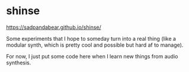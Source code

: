 # shinse

https://sadpandabear.github.io/shinse/

Some experiments that I hope to someday turn into a real thing (like a modular synth, which is pretty cool and possible but hard af to manage).

For now, I just put some code here when I learn new things from audio synthesis.
